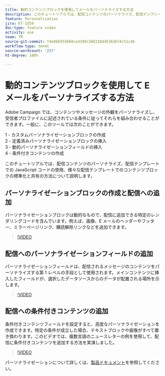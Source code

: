 ```yaml
---
title: 動的コンテンツブロックを使用してメールをパーソナライズする方法
description: このチュートリアルでは、配信コンテンツのパーソナライズ、配信テンプレートでの JavaScript コードの使用、様々な配信テンプレートでのコンテンツブロックの標準化と共有の方法について説明します。
feature: Personalization
jira: KT-1559
doc-type: feature video
activity: use
team: TM
source-git-commit: f4e86b933660ced199c30d318445363b74c51c4b
workflow-type: tm+mt
source-wordcount: '257'
ht-degree: 100%

---
```



# 動的コンテンツブロックを使用して E メールをパーソナライズする方法

Adobe Campaign では、コンテンツやメッセージの外観をパーソナライズし、受信者プロファイルに記述されている条件に従ってそれらを組み合わせることができます。一般に、このツールでは次のことができます。

1 - カスタムパーソナライゼーションブロックの作成\
2 - 定義済みパーソナライゼーションブロックの挿入\
3 - 動的パーソナライゼーションフィールドの挿入\
4 - 条件付きコンテンツの作成

このチュートリアルでは、配信コンテンツのパーソナライズ、配信テンプレートでの JavaScript コードの使用、様々な配信テンプレートでのコンテンツブロックの標準化と共有の方法について説明します。

## パーソナライゼーションブロックの作成と配信への追加

パーソナライゼーションブロックは動的なもので、配信に追加できる特定のレンダリングコードを含んでいます。例えば、画像、E メールのヘッダーやフッター、ミラーページリンク、購読解除リンクなどを追加できます。

>[!VIDEO](https://video.tv.adobe.com/v/24924?quality=12&learn=on)

## 配信へのパーソナライゼーションフィールドの追加

パーソナライゼーションフィールドは、配信されるメッセージのコンテンツをパーソナライズする第 1 レベルの手段として使用されます。メインコンテンツに挿入したフィールドが、選択したデータソースからのデータが配置される場所を示します。

>[!VIDEO](https://video.tv.adobe.com/v/24925?quality=12&learn=on)

## 配信への条件付きコンテンツの追加

条件付きコンテンツフィールドを設定すると、高度なパーソナライゼーションを作成できます。特定の条件が成立した場合、テキストブロックや画像がすべて置き換わります。このビデオでは、複数言語のニュースレターの例を使用して、配信に条件付きコンテンツを追加する方法を実演しました。

>[!VIDEO](https://video.tv.adobe.com/v/24926?quality=12&learn=on)

パーソナライゼーションについて詳しくは、[製品ドキュメント](https://experienceleague.adobe.com/docs/campaign-classic/using/sending-messages/personalizing-deliveries/about-personalization.html?lang=ja)を参照してください。
